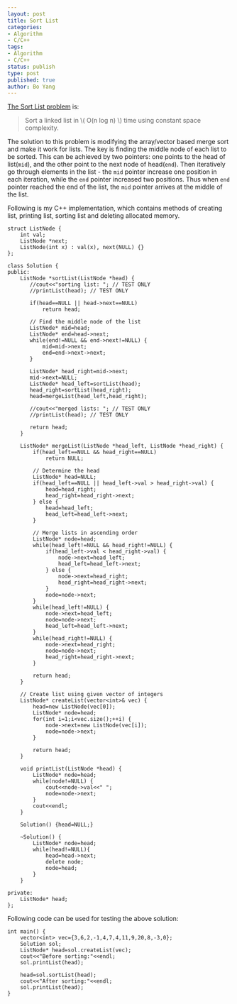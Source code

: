 ```yaml
---
layout: post
title: Sort List  
categories: 
- Algorithm
- C/C++ 
tags:
- Algorithm
- C/C++
status: publish
type: post
published: true
author: Bo Yang
---
```


[The Sort List problem](https://oj.leetcode.com/problems/sort-list/) is:

> Sort a linked list in \\( O(n log n) \\) time using constant space complexity.

The solution to this problem is modifying the array/vector based merge sort and make it work for lists. The key is finding the middle node of each list to be sorted. This can be achieved by two pointers: one points to the head of list(`mid`), and the other point to the next node of head(`end`). Then iteratively go through elements in the list - the `mid` pointer increase one position in each iteration, while the `end` pointer increased two positions. Thus when `end` pointer reached the end of the list, the `mid` pointer arrives at the middle of the list.

Following is my C++ implementation, which contains methods of creating list, printing list, sorting list and deleting allocated memory.

	struct ListNode {
	    int val;
	    ListNode *next;
	    ListNode(int x) : val(x), next(NULL) {}
	};
	 
	class Solution {
	public:
	    ListNode *sortList(ListNode *head) {
		   //cout<<"sorting list: "; // TEST ONLY
		   //printList(head); // TEST ONLY
	
	       if(head==NULL || head->next==NULL) 
			   return head;
	
		   // Find the middle node of the list
		   ListNode* mid=head;
		   ListNode* end=head->next;
		   while(end!=NULL && end->next!=NULL) {
			   mid=mid->next;
			   end=end->next->next;
		   }
	
		   ListNode* head_right=mid->next;
		   mid->next=NULL;
		   ListNode* head_left=sortList(head);
		   head_right=sortList(head_right);
		   head=mergeList(head_left,head_right);
	
		   //cout<<"merged lists: "; // TEST ONLY
		   //printList(head); // TEST ONLY
	
		   return head;
	    }
	
		ListNode* mergeList(ListNode *head_left, ListNode *head_right) {
			if(head_left==NULL && head_right==NULL)
				return NULL;
	
			// Determine the head
			ListNode* head=NULL;
			if(head_left==NULL || head_left->val > head_right->val) {
				head=head_right; 
				head_right=head_right->next;
			} else {
				head=head_left;
				head_left=head_left->next;
			}
	
			// Merge lists in ascending order
			ListNode* node=head;
			while(head_left!=NULL && head_right!=NULL) {
				if(head_left->val < head_right->val) {
					node->next=head_left;
					head_left=head_left->next;
				} else {
					node->next=head_right;
					head_right=head_right->next;
				}
				node=node->next;
			}
			while(head_left!=NULL) {
				node->next=head_left;
				node=node->next;
				head_left=head_left->next;
			}
			while(head_right!=NULL) {
				node->next=head_right;
				node=node->next;
				head_right=head_right->next;
			}
	
			return head;
		}
	
		// Create list using given vector of integers
		ListNode* createList(vector<int>& vec) {
			head=new ListNode(vec[0]);
			ListNode* node=head;
			for(int i=1;i<vec.size();++i) {
				node->next=new ListNode(vec[i]);
				node=node->next;
			}
	
			return head;
		}
	
		void printList(ListNode *head) {
			ListNode* node=head;
			while(node!=NULL) {
				cout<<node->val<<" ";
				node=node->next;
			}
			cout<<endl;
		}
	
		Solution() {head=NULL;}
	
		~Solution() {
			ListNode* node=head;
			while(head!=NULL){
				head=head->next;
				delete node;
				node=head;
			}
		}
	
	private:
		ListNode* head;
	};

Following code can be used for testing the above solution:

	int main() {
		vector<int> vec={3,6,2,-1,4,7,4,11,9,20,8,-3,0};
		Solution sol;
		ListNode* head=sol.createList(vec);
		cout<<"Before sorting:"<<endl;
		sol.printList(head);
		
		head=sol.sortList(head);
		cout<<"After sorting:"<<endl;
		sol.printList(head);
	}
